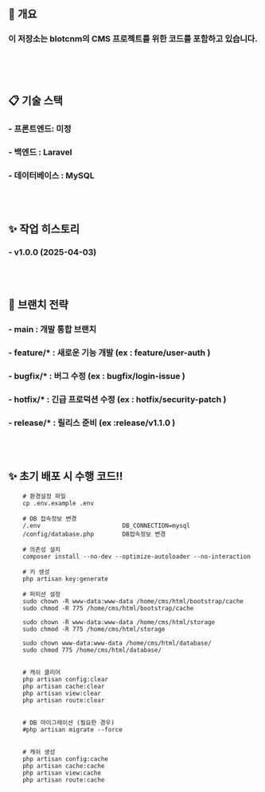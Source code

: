 <br><br>
## 🚀 개요
### 이 저장소는 blotcnm의 CMS 프로젝트를 위한 코드를 포함하고 있습니다.
<br><br><br>
## 📋 기술 스택
### - 프론트엔드: 미정
### - 백엔드 : Laravel
### - 데이터베이스 : MySQL
<br><br>
## ✨ 작업 히스토리
### - v1.0.0 (2025-04-03)
<br><br>
## 🌿 브랜치 전략
### - main : 개발 통합 브랜치
### - feature/* : 새로운 기능 개발 (ex : feature/user-auth )
### - bugfix/* : 버그 수정 (ex : bugfix/login-issue )
### - hotfix/* : 긴급 프로덕션 수정 (ex : hotfix/security-patch )
### - release/* : 릴리스 준비 (ex :release/v1.1.0 )
<br><br>


## ✨ 초기 배포 시 수행 코드!! 
        
    
        # 환경설정 파일 
        cp .env.example .env
        
        # DB 접속정보 변경 
        /.env                       DB_CONNECTION=mysql
        /config/database.php        DB접속정보 변경

        # 의존성 설치
        composer install --no-dev --optimize-autoloader --no-interaction

        # 키 생성 
        php artisan key:generate

        # 퍼미션 설정 
        sudo chown -R www-data:www-data /home/cms/html/bootstrap/cache
        sudo chmod -R 775 /home/cms/html/bootstrap/cache

        sudo chown -R www-data:www-data /home/cms/html/storage
        sudo chmod -R 775 /home/cms/html/storage

        sudo chown www-data:www-data /home/cms/html/database/
        sudo chmod 775 /home/cms/html/database/ 
 
    
        # 캐쉬 클리어
        php artisan config:clear
        php artisan cache:clear
        php artisan view:clear
        php artisan route:clear


        # DB 마이그레이션 (필요한 경우) 
        #php artisan migrate --force


        # 캐쉬 생성 
        php artisan config:cache
        php artisan cache:cache
        php artisan view:cache  
        php artisan route:cache
